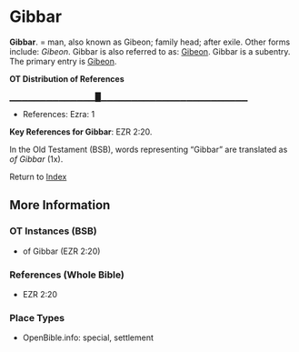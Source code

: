 # Gibbar
**Gibbar**. 
= man, also known as Gibeon; family head; after exile. 
Other forms include: 
*Gibeon*. 
Gibbar is also referred to as: 
[Gibeon](Gibeon.md). 
Gibbar is a subentry. The primary entry is 
[Gibeon](Gibeon.md). 


**OT Distribution of References**

▁▁▁▁▁▁▁▁▁▁▁▁▁▁█▁▁▁▁▁▁▁▁▁▁▁▁▁▁▁▁▁▁▁▁▁▁▁▁
* References: Ezra: 1



**Key References for Gibbar**: 
EZR 2:20. 


In the Old Testament (BSB), words representing “Gibbar” are translated as 
*of Gibbar* (1x). 




Return to [Index](00-Index.md)

## More Information

### OT Instances (BSB)

* of Gibbar (EZR 2:20)



### References (Whole Bible)

* EZR 2:20


### Place Types

* OpenBible.info: special, settlement




